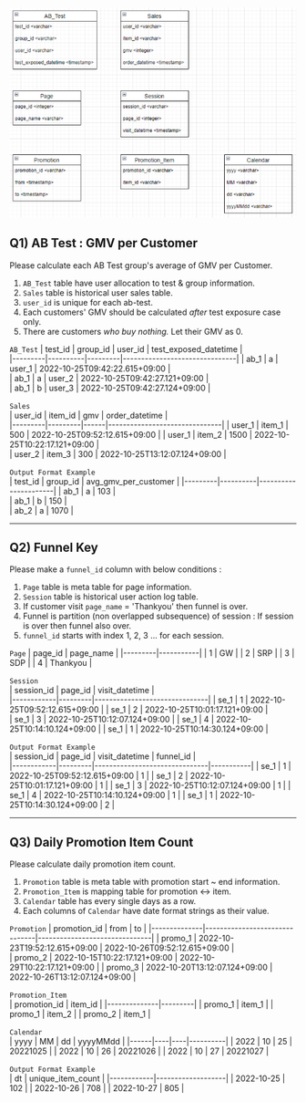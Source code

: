 ![ERD](ERD_2.PNG)

## Q1) AB Test : GMV per Customer 

Please calculate each AB Test group's average of GMV per Customer.  

1. `AB_Test` table have user allocation to test & group information.  
2. `Sales` table is historical user sales table.    
3. `user_id` is unique for each ab-test. 
4. Each customers' GMV should be calculated *after* test exposure case only.  
5. There are customers *who buy nothing.* Let their GMV as 0.      
   
`AB_Test`
| test_id | group_id | user_id | test_exposed_datetime         |  
|---------|----------|---------|-------------------------------|
| ab_1    | a        | user_1  | 2022-10-25T09:42:22.615+09:00 |  
| ab_1    | a        | user_2  | 2022-10-25T09:42:27.121+09:00 |  
| ab_1    | b        | user_3  | 2022-10-25T09:42:27.124+09:00 |  

`Sales`     
| user_id | item_id | gmv  | order_datetime                |   
|---------|---------|------|-------------------------------|
| user_1  | item_1  | 500  | 2022-10-25T09:52:12.615+09:00 | 
| user_1  | item_2  | 1500 | 2022-10-25T10:22:17.121+09:00 |  
| user_2  | item_3  | 300  | 2022-10-25T13:12:07.124+09:00 | 

`Output Format Example`     
| test_id | group_id | avg_gmv_per_customer |
|---------|----------|----------------------|
| ab_1    | a        | 103                  |  
| ab_1    | b        | 150                  |  
| ab_2    | a        | 1070                 | 

---

## Q2) Funnel Key 

Please make a `funnel_id` <integer> column with below conditions :  

1. `Page` table is meta table for page information. 
2. `Session` table is historical user action log table.  
3. If customer visit `page_name` = 'Thankyou' then funnel is over.  
4. Funnel is partition (non overlapped subsequence) of session : If session is over then funnel also over.   
5. `funnel_id` starts with index 1, 2, 3 ... for each session.   

`Page`
| page_id | page_name | 
|---------|-----------|
| 1       | GW        |
| 2       | SRP       | 
| 3       | SDP       |
| 4       | Thankyou  |

`Session`     
| session_id | page_id | visit_datetime                |   
|------------|---------|-------------------------------|
| se_1       | 1       | 2022-10-25T09:52:12.615+09:00 | 
| se_1       | 2       | 2022-10-25T10:01:17.121+09:00 |  
| se_1       | 3       | 2022-10-25T10:12:07.124+09:00 | 
| se_1       | 4       | 2022-10-25T10:14:10.124+09:00 | 
| se_1       | 1       | 2022-10-25T10:14:30.124+09:00 | 

`Output Format Example`     
| session_id | page_id | visit_datetime                | funnel_id |   
|------------|---------|-------------------------------|-----------|
| se_1       | 1       | 2022-10-25T09:52:12.615+09:00 | 1         |
| se_1       | 2       | 2022-10-25T10:01:17.121+09:00 | 1         |
| se_1       | 3       | 2022-10-25T10:12:07.124+09:00 | 1         |
| se_1       | 4       | 2022-10-25T10:14:10.124+09:00 | 1         |
| se_1       | 1       | 2022-10-25T10:14:30.124+09:00 | 2         |
  
---

## Q3) Daily Promotion Item Count  

Please calculate daily promotion item count.  

1. `Promotion` table is meta table with promotion start ~ end information.  
2. `Promotion_Item` is mapping table for promotion <-> item.  
3. `Calendar` table has every single days as a row.  
4. Each columns of `Calendar` have date format strings as their value.  

`Promotion`
| promotion_id | from                          | to                            | 
|--------------|-------------------------------|-------------------------------|
| promo_1      | 2022-10-23T19:52:12.615+09:00 | 2022-10-26T09:52:12.615+09:00 |  
| promo_2      | 2022-10-15T10:22:17.121+09:00 | 2022-10-29T10:22:17.121+09:00 | 
| promo_3      | 2022-10-20T13:12:07.124+09:00 | 2022-10-26T13:12:07.124+09:00 |

`Promotion_Item`     
| promotion_id | item_id |
|--------------|---------|
| promo_1      | item_1  |
| promo_1      | item_2  |
| promo_2      | item_1  |

`Calendar`     
| yyyy | MM | dd | yyyyMMdd |
|------|----|----|----------|
| 2022 | 10 | 25 | 20221025 |
| 2022 | 10 | 26 | 20221026 | 
| 2022 | 10 | 27 | 20221027 | 
  
`Output Format Example`     
| dt         | unique_item_count |
|------------|-------------------|
| 2022-10-25 | 102               |
| 2022-10-26 | 708               | 
| 2022-10-27 | 805               | 
  
